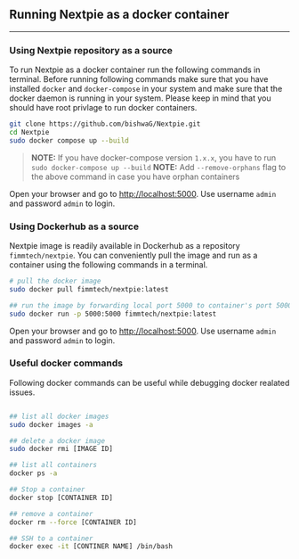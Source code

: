 ## Running Nextpie as a docker container
---

### Using Nextpie repository as a source
To run Nextpie as a docker container run the following commands in terminal. Before running following commands make sure that you have installed `docker` and `docker-compose` in your system and make sure that the docker daemon is running in your system. Please keep in mind that you should have root privlage to run docker containers. 

```bash
git clone https://github.com/bishwaG/Nextpie.git
cd Nextpie
sudo docker compose up --build
```

> **NOTE:** If you have docker-compose version `1.x.x`, you have to run `sudo docker-compose up --build` 
> **NOTE:** Add `--remove-orphans` flag to the above command in case you have orphan containers

Open your browser and go to [http://localhost:5000](http://localhost:5000). Use username `admin` and password `admin` to login.

### Using Dockerhub as a source

Nextpie image is readily available in Dockerhub as a repository `fimmtech/nextpie`. You can conveniently pull the image and run as a container using the following commands in a terminal.

```bash
# pull the docker image
sudo docker pull fimmtech/nextpie:latest

## run the image by forwarding local port 5000 to container's port 5000
sudo docker run -p 5000:5000 fimmtech/nextpie:latest
```

Open your browser and go to [http://localhost:5000](http://localhost:5000). Use username `admin` and password `admin` to login.


### Useful docker commands

Following docker commands can be useful while debugging docker realated issues.

```bash

## list all docker images
sudo docker images -a

## delete a docker image
sudo docker rmi [IMAGE ID]

## list all containers
docker ps -a

## Stop a container
docker stop [CONTAINER ID]

## remove a container 
docker rm --force [CONTAINER ID]

## SSH to a container
docker exec -it [CONTINER NAME] /bin/bash

```
